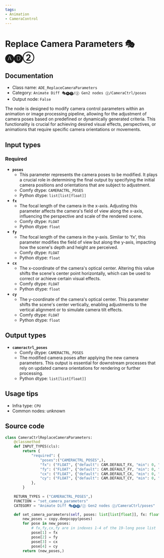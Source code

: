 ```yaml
---
tags:
- Animation
- CameraControl
---
```


# Replace Camera Parameters 🎭🅐🅓②
## Documentation
- Class name: `ADE_ReplaceCameraParameters`
- Category: `Animate Diff 🎭🅐🅓/② Gen2 nodes ②/CameraCtrl/poses`
- Output node: `False`

The node is designed to modify camera control parameters within an animation or image processing pipeline, allowing for the adjustment of camera poses based on predefined or dynamically generated criteria. This functionality is crucial for achieving desired visual effects, perspectives, or animations that require specific camera orientations or movements.
## Input types
### Required
- **`poses`**
    - This parameter represents the camera poses to be modified. It plays a crucial role in determining the final output by specifying the initial camera positions and orientations that are subject to adjustment.
    - Comfy dtype: `CAMERACTRL_POSES`
    - Python dtype: `list[list[float]]`
- **`fx`**
    - The focal length of the camera in the x-axis. Adjusting this parameter affects the camera's field of view along the x-axis, influencing the perspective and scale of the rendered scene.
    - Comfy dtype: `FLOAT`
    - Python dtype: `float`
- **`fy`**
    - The focal length of the camera in the y-axis. Similar to 'fx', this parameter modifies the field of view but along the y-axis, impacting how the scene's depth and height are perceived.
    - Comfy dtype: `FLOAT`
    - Python dtype: `float`
- **`cx`**
    - The x-coordinate of the camera's optical center. Altering this value shifts the scene's center point horizontally, which can be used to correct or achieve certain visual effects.
    - Comfy dtype: `FLOAT`
    - Python dtype: `float`
- **`cy`**
    - The y-coordinate of the camera's optical center. This parameter shifts the scene's center vertically, enabling adjustments to the vertical alignment or to simulate camera tilt effects.
    - Comfy dtype: `FLOAT`
    - Python dtype: `float`
## Output types
- **`cameractrl_poses`**
    - Comfy dtype: `CAMERACTRL_POSES`
    - The modified camera poses after applying the new camera parameters. This output is essential for downstream processes that rely on updated camera orientations for rendering or further processing.
    - Python dtype: `list[list[float]]`
## Usage tips
- Infra type: `CPU`
- Common nodes: unknown


## Source code
```python
class CameraCtrlReplaceCameraParameters:
    @classmethod
    def INPUT_TYPES(cls):
        return {
            "required": {
                "poses":("CAMERACTRL_POSES",),
                "fx": ("FLOAT", {"default": CAM.DEFAULT_FX, "min": 0, "max": 1, "step": 0.000000001}),
                "fy": ("FLOAT", {"default": CAM.DEFAULT_FY, "min": 0, "max": 1, "step": 0.000000001}),
                "cx": ("FLOAT", {"default": CAM.DEFAULT_CX, "min": 0, "max": 1, "step": 0.01}),
                "cy": ("FLOAT", {"default": CAM.DEFAULT_CY, "min": 0, "max": 1, "step": 0.01}),
            },
        }
    
    RETURN_TYPES = ("CAMERACTRL_POSES",)
    FUNCTION = "set_camera_parameters"
    CATEGORY = "Animate Diff 🎭🅐🅓/② Gen2 nodes ②/CameraCtrl/poses"

    def set_camera_parameters(self, poses: list[list[float]], fx: float, fy: float, cx: float, cy: float):
        new_poses = copy.deepcopy(poses)
        for pose in new_poses:
            # fx,fy,cx,fy are in indexes 1-4 of the 19-long pose list
            pose[1] = fx
            pose[2] = fy
            pose[3] = cx
            pose[4] = cy
        return (new_poses,)

```
